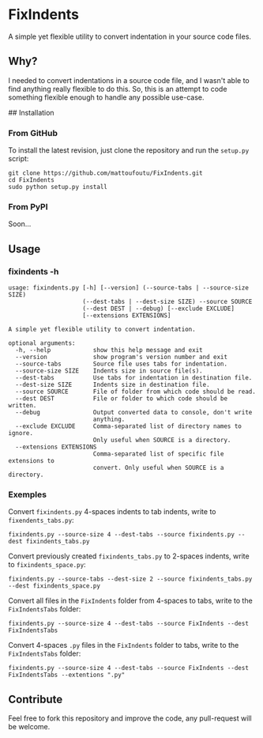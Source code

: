 # FixIndents

A simple yet flexible utility to convert indentation in your source code files.

## Why?

I needed to convert indentations in a source code file, and I wasn't able to find anything
really flexible to do this. So, this is an attempt to code something flexible enough to
handle any possible use-case.

## Installation

### From GitHub

To install the latest revision, just clone the repository and run the `setup.py` script:

    git clone https://github.com/mattoufoutu/FixIndents.git
    cd FixIndents
    sudo python setup.py install

### From PyPI

Soon...

## Usage

### fixindents -h

    usage: fixindents.py [-h] [--version] (--source-tabs | --source-size SIZE)
                         (--dest-tabs | --dest-size SIZE) --source SOURCE
                         (--dest DEST | --debug) [--exclude EXCLUDE]
                         [--extensions EXTENSIONS]

    A simple yet flexible utility to convert indentation.

    optional arguments:
      -h, --help            show this help message and exit
      --version             show program's version number and exit
      --source-tabs         Source file uses tabs for indentation.
      --source-size SIZE    Indents size in source file(s).
      --dest-tabs           Use tabs for indentation in destination file.
      --dest-size SIZE      Indents size in destination file.
      --source SOURCE       File of folder from which code should be read.
      --dest DEST           File or folder to which code should be written.
      --debug               Output converted data to console, don't write
                            anything.
      --exclude EXCLUDE     Comma-separated list of directory names to ignore.
                            Only useful when SOURCE is a directory.
      --extensions EXTENSIONS
                            Comma-separated list of specific file extensions to
                            convert. Only useful when SOURCE is a directory.

### Exemples

Convert `fixindents.py` 4-spaces indents to tab indents, write to `fixendents_tabs.py`:

    fixindents.py --source-size 4 --dest-tabs --source fixindents.py --dest fixindents_tabs.py

Convert previously created `fixindents_tabs.py` to 2-spaces indents, write to `fixindents_space.py`:

    fixindents.py --source-tabs --dest-size 2 --source fixindents_tabs.py --dest fixindents_space.py

Convert all files in the `FixIndents` folder from 4-spaces to tabs, write to the `FixIndentsTabs` folder:

    fixindents.py --source-size 4 --dest-tabs --source FixIndents --dest FixIndentsTabs

Convert 4-spaces `.py` files in the `FixIndents` folder to tabs, write to the `FixIndentsTabs` folder:

    fixindents.py --source-size 4 --dest-tabs --source FixIndents --dest FixIndentsTabs --extentions ".py"

## Contribute

Feel free to fork this repository and improve the code, any pull-request will be welcome.
